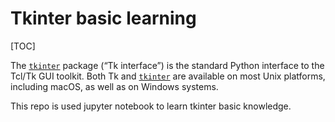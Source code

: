 # Tkinter basic learning
[TOC]

The [`tkinter`](https://docs.python.org/3.11/library/tkinter.html#module-tkinter) package (“Tk interface”) is the standard Python interface to the Tcl/Tk GUI toolkit. Both Tk and [`tkinter`](https://docs.python.org/3.11/library/tkinter.html#module-tkinter) are available on most Unix platforms, including macOS, as well as on Windows systems.



This repo is used jupyter notebook to learn tkinter basic knowledge.



